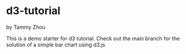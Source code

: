 # d3-tutorial
by Tammy Zhou

This is a demo starter for d3 tutorial. Check out the main branch for the solution of a simple bar chart using d3.js 
